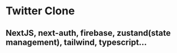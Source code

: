 # Twitter Clone

## NextJS, next-auth, firebase, zustand(state management), tailwind, typescript...
